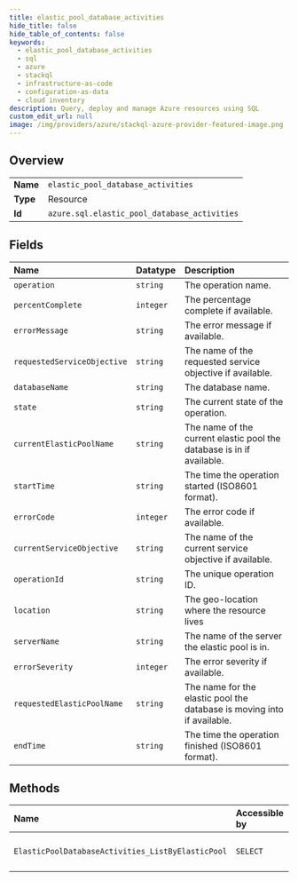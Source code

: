 ```yaml
---
title: elastic_pool_database_activities
hide_title: false
hide_table_of_contents: false
keywords:
  - elastic_pool_database_activities
  - sql
  - azure    
  - stackql
  - infrastructure-as-code
  - configuration-as-data
  - cloud inventory
description: Query, deploy and manage Azure resources using SQL
custom_edit_url: null
image: /img/providers/azure/stackql-azure-provider-featured-image.png
---
```

  
    

## Overview
<table><tbody>
<tr><td><b>Name</b></td><td><code>elastic_pool_database_activities</code></td></tr>
<tr><td><b>Type</b></td><td>Resource</td></tr>
<tr><td><b>Id</b></td><td><code>azure.sql.elastic_pool_database_activities</code></td></tr>
</tbody></table>

## Fields
| Name | Datatype | Description |
|:-----|:---------|:------------|
| `operation` | `string` | The operation name. |
| `percentComplete` | `integer` | The percentage complete if available. |
| `errorMessage` | `string` | The error message if available. |
| `requestedServiceObjective` | `string` | The name of the requested service objective if available. |
| `databaseName` | `string` | The database name. |
| `state` | `string` | The current state of the operation. |
| `currentElasticPoolName` | `string` | The name of the current elastic pool the database is in if available. |
| `startTime` | `string` | The time the operation started (ISO8601 format). |
| `errorCode` | `integer` | The error code if available. |
| `currentServiceObjective` | `string` | The name of the current service objective if available. |
| `operationId` | `string` | The unique operation ID. |
| `location` | `string` | The geo-location where the resource lives |
| `serverName` | `string` | The name of the server the elastic pool is in. |
| `errorSeverity` | `integer` | The error severity if available. |
| `requestedElasticPoolName` | `string` | The name for the elastic pool the database is moving into if available. |
| `endTime` | `string` | The time the operation finished (ISO8601 format). |
## Methods
| Name | Accessible by | Required Params |
|:-----|:--------------|:----------------|
| `ElasticPoolDatabaseActivities_ListByElasticPool` | `SELECT` | `elasticPoolName, resourceGroupName, serverName, subscriptionId` |
